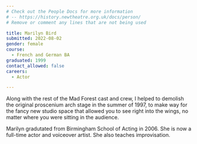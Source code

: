 ```yaml
---
# Check out the People Docs for more information 
# -- https://history.newtheatre.org.uk/docs/person/
# Remove or comment any lines that are not being used 

title: Marilyn Bird
submitted: 2022-08-02
gender: female 
course: 
  - French and German BA
graduated: 1999
contact_allowed: false
careers: 
  - Actor

--- 
```


Along with the rest of the Mad Forest cast and crew, I helped to demolish the original proscenium arch stage in the summer of 1997, to make way for the fancy new studio space that allowed you to see right into the wings, no matter where you were sitting in the audience.

Marilyn gradutated from Birmingham School of Acting in 2006. She is now a full-time actor and voiceover artist. She also teaches improvisation.
